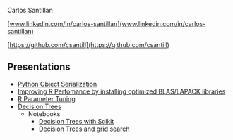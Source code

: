 Carlos Santillan

[www.linkedin.com/in/carlos-santillan](www.linkedin.com/in/carlos-santillan)

[https://github.com/csantill](https://github.com/csantill)


## Presentations


* [Python Object Serialization](https://github.com/csantill/PySerialization/blob/master/Python%20Serialization.ipynb)
* [Improving R Perfomance by installing optimized BLAS/LAPACK libraries](https://github.com/csantill/RPerformanceWBLAS)
* [R Parameter Tuning](https://csantill.github.io/RTuningModelParameters/)
* [Decision Trees](https://docs.google.com/presentation/d/1OxJqaMMIAr2GLDaOSrG-XuXV6DF_aksSvj79pYqTGGE/pub?start=false&loop=false&delayms=60000&slide=id.p)
	* Notebooks
		* [Decision Trees with Scikit](https://github.com/csantill/AustinSIGKDD-DecisionTrees/blob/master/notebooks/Decision%20Trees.ipynb)
		* [Decision Trees and grid search](https://github.com/csantill/AustinSIGKDD-DecisionTrees/blob/master/notebooks/Decision%20Trees-diabetes.ipynb)





